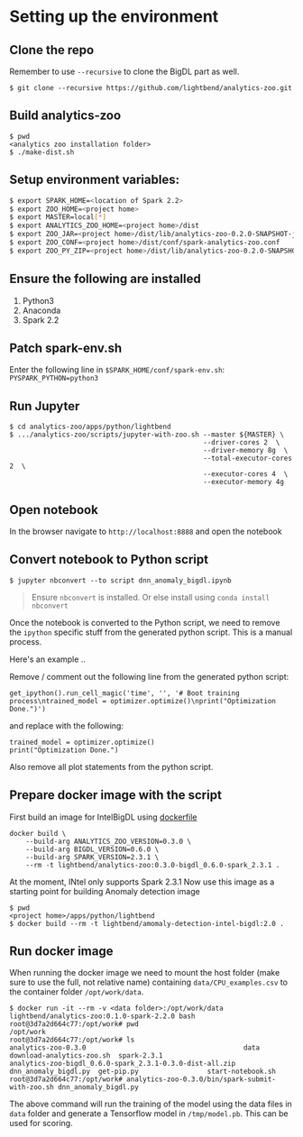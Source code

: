 # Setting up the environment

## Clone the repo

Remember to use `--recursive` to clone the BigDL part as well.

`$ git clone --recursive https://github.com/lightbend/analytics-zoo.git`

## Build analytics-zoo

```
$ pwd
<analytics zoo installation folder>
$ ./make-dist.sh
```

## Setup environment variables:

```bash
$ export SPARK_HOME=<location of Spark 2.2>
$ export ZOO_HOME=<project home>
$ export MASTER=local[*]
$ export ANALYTICS_ZOO_HOME=<project home>/dist
$ export ZOO_JAR=<project home>/dist/lib/analytics-zoo-0.2.0-SNAPSHOT-jar-with-dependencies.jar
$ export ZOO_CONF=<project home>/dist/conf/spark-analytics-zoo.conf
$ export ZOO_PY_ZIP=<project home>/dist/lib/analytics-zoo-0.2.0-SNAPSHOT-spark-2.1.0-dist.zip

```

## Ensure the following are installed

1. Python3
2. Anaconda
3. Spark 2.2

## Patch spark-env.sh

Enter the following line in `$SPARK_HOME/conf/spark-env.sh`:
`PYSPARK_PYTHON=python3`

## Run Jupyter

```
$ cd analytics-zoo/apps/python/lightbend
$ .../analytics-zoo/scripts/jupyter-with-zoo.sh --master ${MASTER} \
                                                --driver-cores 2  \
                                                --driver-memory 8g  \
                                                --total-executor-cores 2  \
                                                --executor-cores 4  \
                                                --executor-memory 4g
```

## Open notebook

In the browser navigate to `http://localhost:8888` and open the notebook

## Convert notebook to Python script

`$ jupyter nbconvert --to script dnn_anomaly_bigdl.ipynb`

> Ensure `nbconvert` is installed. Or else install using `conda install nbconvert`

Once the notebook is converted to the Python script, we need to remove the `ipython` specific stuff from the generated python script. This is a manual process.

Here's an example ..

Remove / comment out the following line from the generated python script:

```
get_ipython().run_cell_magic('time', '', '# Boot training process\ntrained_model = optimizer.optimize()\nprint("Optimization Done.")')
```

and replace with the following:

```
trained_model = optimizer.optimize()
print("Optimization Done.")
```

Also remove all plot statements from the python script.

## Prepare docker image with the script
First build an image for IntelBigDL using [dockerfile](,/docker/Dockerfile)
````
docker build \
    --build-arg ANALYTICS_ZOO_VERSION=0.3.0 \
    --build-arg BIGDL_VERSION=0.6.0 \
    --build-arg SPARK_VERSION=2.3.1 \
    --rm -t lightbend/analytics-zoo:0.3.0-bigdl_0.6.0-spark_2.3.1 .
````
At the moment, INtel only supports Spark 2.3.1
Now use this image as a starting point for building Anomaly detection image
```
$ pwd
<project home>/apps/python/lightbend
$ docker build --rm -t lightbend/amomaly-detection-intel-bigdl:2.0 .
```

## Run docker image

When running the docker image we need to mount the host folder (make sure to use the full, not relative name) containing `data/CPU_examples.csv` to the container folder `/opt/work/data`.

```
$ docker run -it --rm -v <data folder>:/opt/work/data lightbend/analytics-zoo:0.1.0-spark-2.2.0 bash
root@3d7a2d664c77:/opt/work# pwd
/opt/work
root@3d7a2d664c77:/opt/work# ls
analytics-zoo-0.3.0                                       data                  download-analytics-zoo.sh  spark-2.3.1
analytics-zoo-bigdl_0.6.0-spark_2.3.1-0.3.0-dist-all.zip  dnn_anomaly_bigdl.py  get-pip.py                 start-notebook.sh
root@3d7a2d664c77:/opt/work# analytics-zoo-0.3.0/bin/spark-submit-with-zoo.sh dnn_anomaly_bigdl.py
```

The above command will run the training of the model using the data files in `data` folder and generate a Tensorflow model in `/tmp/model.pb`. This can be used for scoring.







